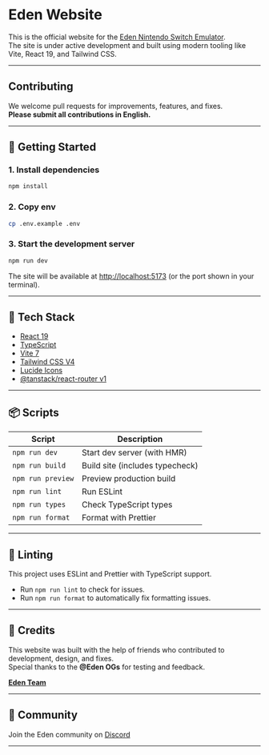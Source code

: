 # Eden Website

This is the official website for the [Eden Nintendo Switch Emulator](https://eden-emu.dev).  
The site is under active development and built using modern tooling like Vite, React 19, and Tailwind CSS.

---

## Contributing

We welcome pull requests for improvements, features, and fixes.  
**Please submit all contributions in English.**

---

## 🚀 Getting Started

### 1. Install dependencies

```bash
npm install
```

### 2. Copy env

```bash
cp .env.example .env
```

### 3. Start the development server

```bash
npm run dev
```

The site will be available at [http://localhost:5173](http://localhost:5173) (or the port shown in your terminal).

---

## 🧰 Tech Stack

- [React 19](https://react.dev)
- [TypeScript](https://www.typescriptlang.org/)
- [Vite 7](https://vitejs.dev)
- [Tailwind CSS V4](https://tailwindcss.com)
- [Lucide Icons](https://lucide.dev)
- [@tanstack/react-router v1](https://tanstack.com/router/v1)

---

## 📦 Scripts

| Script            | Description                     |
| ----------------- | ------------------------------- |
| `npm run dev`     | Start dev server (with HMR)     |
| `npm run build`   | Build site (includes typecheck) |
| `npm run preview` | Preview production build        |
| `npm run lint`    | Run ESLint                      |
| `npm run types`   | Check TypeScript types          |
| `npm run format`  | Format with Prettier            |

---

## 🧹 Linting

This project uses ESLint and Prettier with TypeScript support.

- Run `npm run lint` to check for issues.
- Run `npm run format` to automatically fix formatting issues.

---

## 🙌 Credits

This website was built with the help of friends who contributed to development, design, and fixes.  
Special thanks to the **@Eden OGs** for testing and feedback.

**[Eden Team](https://eden-emu.dev/team)**

---

## 💬 Community

Join the Eden community on [Discord](https://discord.gg/4RtpRVWXcy)

---
